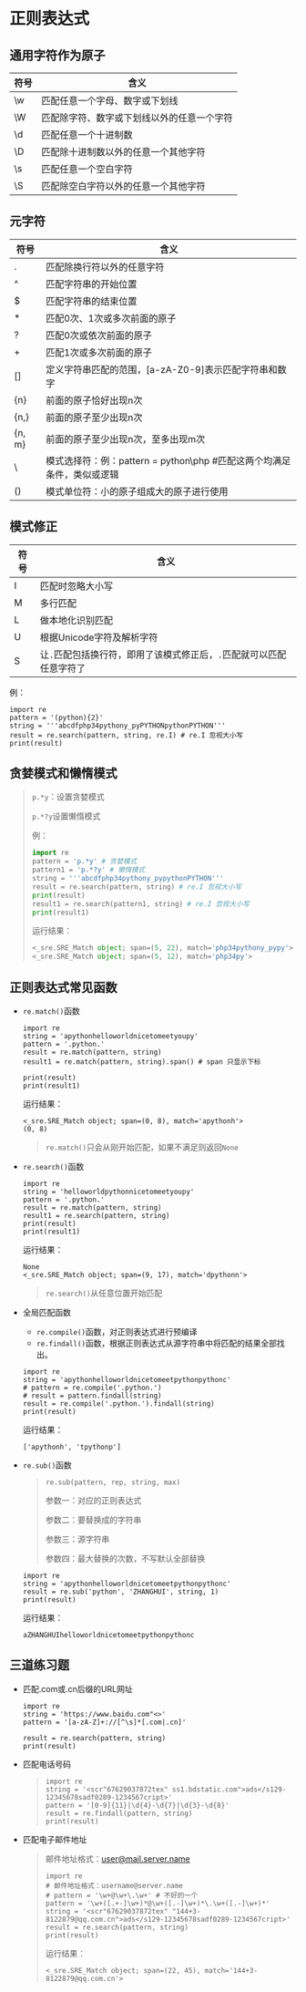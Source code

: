# 正则表达式

## 通用字符作为原子

| 符号 | 含义                                       |
| ---- | ------------------------------------------ |
| \w   | 匹配任意一个字母、数字或下划线             |
| \W   | 匹配除字符、数字或下划线以外的任意一个字符 |
| \d   | 匹配任意一个十进制数                       |
| \D   | 匹配除十进制数以外的任意一个其他字符       |
| \s   | 匹配任意一个空白字符                       |
| \S   | 匹配除空白字符以外的任意一个其他字符       |

## 元字符

| 符号   | 含义                                                         |
| ------ | ------------------------------------------------------------ |
| .      | 匹配除换行符以外的任意字符                                   |
| ^      | 匹配字符串的开始位置                                         |
| $      | 匹配字符串的结束位置                                         |
| *      | 匹配0次、1次或多次前面的原子                                 |
| ?      | 匹配0次或依次前面的原子                                      |
| +      | 匹配1次或多次前面的原子                                      |
| []     | 定义字符串匹配的范围，[a-zA-Z0-9]表示匹配字符串和数字           |
| {n}    | 前面的原子恰好出现n次                                        |
| {n,}  | 前面的原子至少出现n次                                        |
| {n, m} | 前面的原子至少出现n次，至多出现m次                           |
| \     | 模式选择符：例：pattern = python\php #匹配这两个均满足条件，类似或逻辑 |
| ()     | 模式单位符：小的原子组成大的原子进行使用                     |

## 模式修正

| 符号 | 含义                                                         |
| ---- | ------------------------------------------------------------ |
| I    | 匹配时忽略大小写                                             |
| M    | 多行匹配                                                     |
| L    | 做本地化识别匹配                                             |
| U    | 根据Unicode字符及解析字符                                    |
| S    | 让`.`匹配包括换行符，即用了该模式修正后，`.`匹配就可以匹配任意字符了 |

例：

```
import re
pattern = '(python){2}'
string = '''abcdfphp34pythony_pyPYTHONpythonPYTHON'''
result = re.search(pattern, string, re.I) # re.I 忽视大小写
print(result)
```

## 贪婪模式和懒惰模式

> `p.*y`：设置贪婪模式
>
> `p.*?y`设置懒惰模式
>
> 例：
>
> ```python
> import re
> pattern = 'p.*y' # 贪婪模式
> pattern1 = 'p.*?y' # 懒惰模式
> string = '''abcdfphp34pythony_pypythonPYTHON'''
> result = re.search(pattern, string) # re.I 忽视大小写
> print(result)
> result1 = re.search(pattern1, string) # re.I 忽视大小写
> print(result1)
> ```
>
> 运行结果：
>
> ```python
> <_sre.SRE_Match object; span=(5, 22), match='php34pythony_pypy'>
> <_sre.SRE_Match object; span=(5, 12), match='php34py'>
> ```

## 正则表达式常见函数

* `re.match()`函数

  ```
  import re
  string = 'apythonhelloworldnicetomeetyoupy'
  pattern = '.python.'
  result = re.match(pattern, string)
  result1 = re.match(pattern, string).span() # span 只显示下标
  
  print(result)
  print(result1)
  ```
  运行结果：

  ```
  <_sre.SRE_Match object; span=(0, 8), match='apythonh'>
  (0, 8)
  ```

  > `re.match()`只会从刚开始匹配，如果不满足则返回`None`

* `re.search()`函数

  ```
  import re
  string = 'helloworldpythonnicetomeetyoupy'
  pattern = '.python.'
  result = re.match(pattern, string)
  result1 = re.search(pattern, string)
  print(result)
  print(result1)
  ```
  运行结果：

  ```
  None
  <_sre.SRE_Match object; span=(9, 17), match='dpythonn'>
  ```

  > `re.search()`从任意位置开始匹配

* 全局匹配函数

  * `re.compile()`函数，对正则表达式进行预编译
  * `re.findall()`函数，根据正则表达式从源字符串中将匹配的结果全部找出。

  ```
  import re
  string = 'apythonhelloworldnicetomeetpythonpythonc'
  # pattern = re.compile('.python.')
  # result = pattern.findall(string)
  result = re.compile('.python.').findall(string)
  print(result)
  ```

  运行结果：

  ```
  ['apythonh', 'tpythonp']
  ```

* `re.sub()`函数

  > `re.sub(pattern, rep, string, max)`
  >
  > 参数一：对应的正则表达式
  >
  > 参数二：要替换成的字符串
  >
  > 参数三：源字符串
  >
  > 参数四：最大替换的次数，不写默认全部替换

  ```
  import re
  string = 'apythonhelloworldnicetomeetpythonpythonc'
  result = re.sub('python', 'ZHANGHUI', string, 1)
  print(result)
  ```

  运行结果：

  ```
  aZHANGHUIhelloworldnicetomeetpythonpythonc
  ```

## 三道练习题

* 匹配.com或.cn后缀的URL网址

  ```
  import re
  string = 'https://www.baidu.com"<>'
  pattern = '[a-zA-Z]+://[^\s]*[.com|.cn]'
  
  result = re.search(pattern, string)
  print(result)
  ```

* 匹配电话号码

  > ```
  > import re
  > string = '<scr"67629037872tex" ss1.bdstatic.com">ads</s129-12345678sadf0289-1234567cript>'
  > pattern = '[0-9]{11}|\d{4}-\d{7}|\d{3}-\d{8}'
  > result = re.findall(pattern, string)
  > print(result)
  > ```

* 匹配电子邮件地址

  > 邮件地址格式：user@mail.server.name 
  >
  > ```
  > import re
  > # 邮件地址格式：username@server.name
  > # pattern = '\w+@\w+\.\w+' # 不好的一个
  > pattern = '\w+([.+-]\w+)*@\w+([.-]\w+)*\.\w+([.-]\w+)*'
  > string = '<scr"67629037872tex" "144+3-8122879@qq.com.cn">ads</s129-12345678sadf0289-1234567cript>'
  > result = re.search(pattern, string)
  > print(result)
  > ```
  >
  > 运行结果：
  >
  > ```
  > <_sre.SRE_Match object; span=(22, 45), match='144+3-8122879@qq.com.cn'>
  > ```
